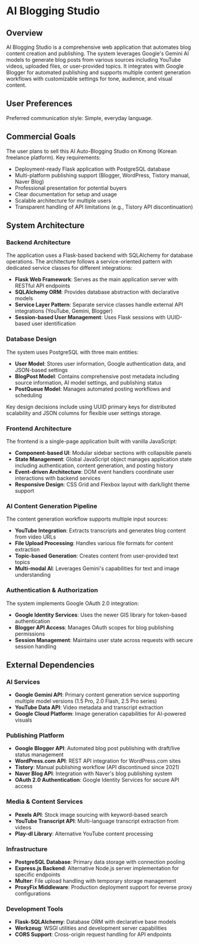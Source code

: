 # AI Blogging Studio

## Overview

AI Blogging Studio is a comprehensive web application that automates blog content creation and publishing. The system leverages Google's Gemini AI models to generate blog posts from various sources including YouTube videos, uploaded files, or user-provided topics. It integrates with Google Blogger for automated publishing and supports multiple content generation workflows with customizable settings for tone, audience, and visual content.

## User Preferences

Preferred communication style: Simple, everyday language.

## Commercial Goals

The user plans to sell this AI Auto-Blogging Studio on Kmong (Korean freelance platform). Key requirements:
- Deployment-ready Flask application with PostgreSQL database
- Multi-platform publishing support (Blogger, WordPress, Tistory manual, Naver Blog)
- Professional presentation for potential buyers
- Clear documentation for setup and usage
- Scalable architecture for multiple users
- Transparent handling of API limitations (e.g., Tistory API discontinuation)

## System Architecture

### Backend Architecture
The application uses a Flask-based backend with SQLAlchemy for database operations. The architecture follows a service-oriented pattern with dedicated service classes for different integrations:

- **Flask Web Framework**: Serves as the main application server with RESTful API endpoints
- **SQLAlchemy ORM**: Provides database abstraction with declarative models
- **Service Layer Pattern**: Separate service classes handle external API integrations (YouTube, Gemini, Blogger)
- **Session-based User Management**: Uses Flask sessions with UUID-based user identification

### Database Design
The system uses PostgreSQL with three main entities:

- **User Model**: Stores user information, Google authentication data, and JSON-based settings
- **BlogPost Model**: Contains comprehensive post metadata including source information, AI model settings, and publishing status
- **PostQueue Model**: Manages automated posting workflows and scheduling

Key design decisions include using UUID primary keys for distributed scalability and JSON columns for flexible user settings storage.

### Frontend Architecture
The frontend is a single-page application built with vanilla JavaScript:

- **Component-based UI**: Modular sidebar sections with collapsible panels
- **State Management**: Global JavaScript object manages application state including authentication, content generation, and posting history
- **Event-driven Architecture**: DOM event handlers coordinate user interactions with backend services
- **Responsive Design**: CSS Grid and Flexbox layout with dark/light theme support

### AI Content Generation Pipeline
The content generation workflow supports multiple input sources:

- **YouTube Integration**: Extracts transcripts and generates blog content from video URLs
- **File Upload Processing**: Handles various file formats for content extraction
- **Topic-based Generation**: Creates content from user-provided text topics
- **Multi-modal AI**: Leverages Gemini's capabilities for text and image understanding

### Authentication & Authorization
The system implements Google OAuth 2.0 integration:

- **Google Identity Services**: Uses the newer GIS library for token-based authentication
- **Blogger API Access**: Manages OAuth scopes for blog publishing permissions
- **Session Management**: Maintains user state across requests with secure session handling

## External Dependencies

### AI Services
- **Google Gemini API**: Primary content generation service supporting multiple model versions (1.5 Pro, 2.0 Flash, 2.5 Pro series)
- **YouTube Data API**: Video metadata and transcript extraction
- **Google Cloud Platform**: Image generation capabilities for AI-powered visuals

### Publishing Platform
- **Google Blogger API**: Automated blog post publishing with draft/live status management
- **WordPress.com API**: REST API integration for WordPress.com sites
- **Tistory**: Manual publishing workflow (API discontinued since 2021)
- **Naver Blog API**: Integration with Naver's blog publishing system
- **OAuth 2.0 Authentication**: Google Identity Services for secure API access

### Media & Content Services
- **Pexels API**: Stock image sourcing with keyword-based search
- **YouTube Transcript API**: Multi-language transcript extraction from videos
- **Play-dl Library**: Alternative YouTube content processing

### Infrastructure
- **PostgreSQL Database**: Primary data storage with connection pooling
- **Express.js Backend**: Alternative Node.js server implementation for specific endpoints
- **Multer**: File upload handling with temporary storage management
- **ProxyFix Middleware**: Production deployment support for reverse proxy configurations

### Development Tools
- **Flask-SQLAlchemy**: Database ORM with declarative base models
- **Werkzeug**: WSGI utilities and development server capabilities
- **CORS Support**: Cross-origin request handling for API endpoints